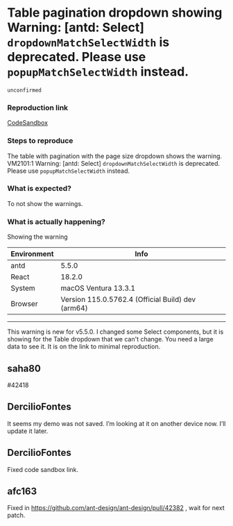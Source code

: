 # Table pagination dropdown showing Warning: [antd: Select] `dropdownMatchSelectWidth` is deprecated. Please use `popupMatchSelectWidth` instead.

`unconfirmed`

### Reproduction link

[CodeSandbox](https://codesandbox.io/s/antd-reproduction-template-forked-k07vb3)

### Steps to reproduce

The table with pagination with the page size dropdown shows the warning.
VM2101:1 Warning: [antd: Select] `dropdownMatchSelectWidth` is deprecated. Please use `popupMatchSelectWidth` instead.

### What is expected?

To not show the warnings.

### What is actually happening?

Showing the warning

| Environment | Info                                              |
| ----------- | ------------------------------------------------- |
| antd        | 5.5.0                                             |
| React       | 18.2.0                                            |
| System      | macOS Ventura 13.3.1                              |
| Browser     | Version 115.0.5762.4 (Official Build) dev (arm64) |

---

This warning is new for v5.5.0. I changed some Select components, but it is showing for the Table dropdown that we can't change.
You need a large data to see it. It is on the link to minimal reproduction.

<!-- generated by ant-design-issue-helper. DO NOT REMOVE -->

## saha80

#42418

## DercilioFontes

It seems my demo was not saved. I’m looking at it on another device now. I’ll update it later.

## DercilioFontes

Fixed code sandbox link.

## afc163

Fixed in https://github.com/ant-design/ant-design/pull/42382 , wait for next patch.

